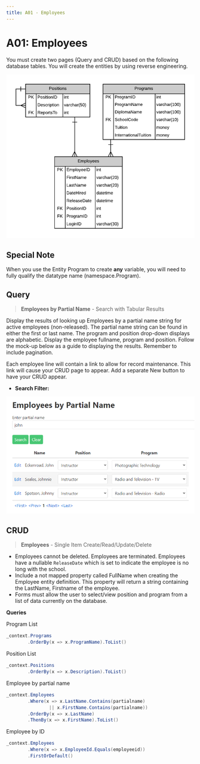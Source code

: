 ```yaml
---
title: A01 - Employees
---
```

# A01: Employees

You must create two pages (Query and CRUD) based on the following database tables. You will create the entities by using reverse engineering.

![ERD for A01](./A01.png)

## Special Note

When you use the Entity Program to create **any** variable, you will need to fully qualify the datatype name (namespace.Program).

## Query

> **Employees by Partial Name** - Search with Tabular Results 

Display the results of looking up Employees by a partial name string for active employees (non-released). The partial name string can be found in either the first or last name. The program and position drop-down displays are alphabetic. Display the employee fullname, program and position. Follow the mock-up below as a guide to displaying the results. Remember to include pagination.

Each employee line will contain a link to allow for record maintenance. This link will cause your CRUD page to appear. Add a separate New button to have your CRUD appear.

- **Search Filter:**

![Form A Search Filter](./A01Mockup.png)

## CRUD

> **Employees** - Single Item Create/Read/Update/Delete

- Employees cannot be deleted. Employees are terminated. Employees have a nullable `ReleaseDate` which is set to indicate the employee is no long with the school.
- Include a not mapped property called FullName when creating the Employee entity definition. This property will return a string containing the LastName, Firstname of the employee.
- Forms must allow the user to select/view position and program from a list of data currently on the database.

**Queries**

Program List

```csharp
_context.Programs
        .OrderBy(x => x.ProgramName).ToList()
```

Position List

```csharp
_context.Positions
        .OrderBy(x => x.Description).ToList()
```

Employee by partial name

```csharp
_context.Employees
        .Where(x => x.LastName.Contains(partialname)
                || x.FirstName.Contains(partialname))
        .OrderBy(x => x.LastName)
        .ThenBy(x => x.FirstName).ToList()
```

Employee by ID

```csharp
_context.Employees
        .Where(x => x.EmployeeId.Equals(employeeid))
        .FirstOrDefault()
```
